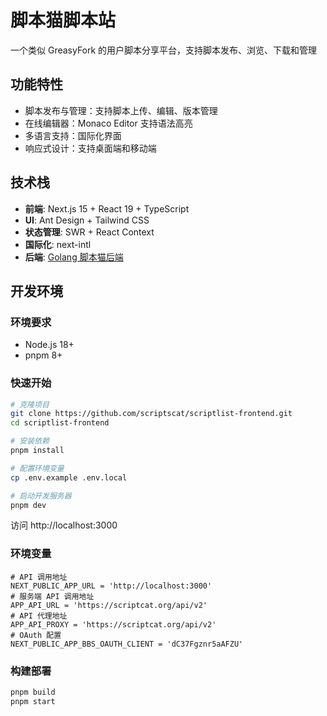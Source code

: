 # 脚本猫脚本站

一个类似 GreasyFork 的用户脚本分享平台，支持脚本发布、浏览、下载和管理

## 功能特性

- 脚本发布与管理：支持脚本上传、编辑、版本管理
- 在线编辑器：Monaco Editor 支持语法高亮
- 多语言支持：国际化界面
- 响应式设计：支持桌面端和移动端

## 技术栈

- **前端**: Next.js 15 + React 19 + TypeScript
- **UI**: Ant Design + Tailwind CSS
- **状态管理**: SWR + React Context
- **国际化**: next-intl
- **后端**: [Golang 脚本猫后端](https://github.com/scriptscat/scriptlist)

## 开发环境

### 环境要求

- Node.js 18+
- pnpm 8+

### 快速开始

```bash
# 克隆项目
git clone https://github.com/scriptscat/scriptlist-frontend.git
cd scriptlist-frontend

# 安装依赖
pnpm install

# 配置环境变量
cp .env.example .env.local

# 启动开发服务器
pnpm dev
```

访问 http://localhost:3000

### 环境变量

```env
# API 调用地址
NEXT_PUBLIC_APP_URL = 'http://localhost:3000'
# 服务端 API 调用地址
APP_API_URL = 'https://scriptcat.org/api/v2'
# API 代理地址
APP_API_PROXY = 'https://scriptcat.org/api/v2'
# OAuth 配置
NEXT_PUBLIC_APP_BBS_OAUTH_CLIENT = 'dC37Fgznr5aAFZU'
```

### 构建部署

```bash
pnpm build
pnpm start
```

